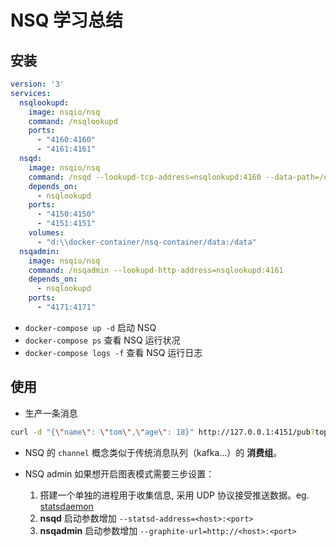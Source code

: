 # NSQ 学习总结

## 安装

```yaml
version: '3'
services:
  nsqlookupd:
    image: nsqio/nsq
    command: /nsqlookupd
    ports:
      - "4160:4160"
      - "4161:4161"
  nsqd:
    image: nsqio/nsq
    command: /nsqd --lookupd-tcp-address=nsqlookupd:4160 --data-path=/data --mem-queue-size=2048
    depends_on:
      - nsqlookupd
    ports:
      - "4150:4150"
      - "4151:4151"
    volumes:
      - "d:\\docker-container/nsq-container/data:/data"
  nsqadmin:
    image: nsqio/nsq
    command: /nsqadmin --lookupd-http-address=nsqlookupd:4161
    depends_on:
      - nsqlookupd
    ports:
      - "4171:4171"
```
- `docker-compose up -d` 启动 NSQ
- `docker-compose ps` 查看 NSQ 运行状况
- `docker-compose logs -f` 查看 NSQ 运行日志

## 使用

- 生产一条消息

```bash
curl -d "{\"name\": \"tom\",\"age\": 18}" http://127.0.0.1:4151/pub?topic=renbw&channel=exp
```

- NSQ 的 `channel` 概念类似于传统消息队列（kafka...）的 **消费组**。

- NSQ admin 如果想开启图表模式需要三步设置：
  1. 搭建一个单独的进程用于收集信息, 采用 UDP 协议接受推送数据。eg. [statsdaemon](https://github.com/bitly/statsdaemon)
  2. **nsqd** 启动参数增加 `--statsd-address=<host>:<port>`
  3. **nsqadmin** 启动参数增加 `--graphite-url=http://<host>:<port>`

